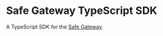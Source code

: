 # Safe Gateway TypeScript SDK

A TypeScript SDK for the [Safe Gateway](https://gnosis.github.io/safe-client-gateway/docs/routes/index.html).
